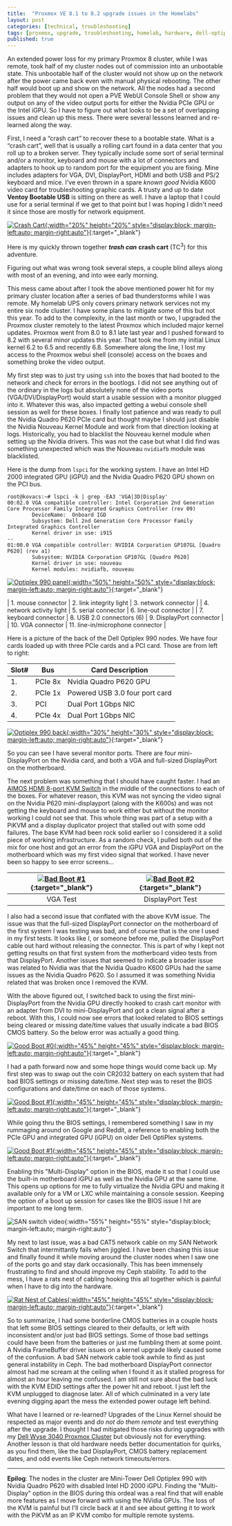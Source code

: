 ```yaml
---
title:  "Proxmox VE 8.1 to 8.2 upgrade issues in the Homelabs"
layout: post
categories: [technical, troubleshooting]
tags: [proxmox, upgrade, troubleshooting, homelab, hardware, dell-optiplex]
published: true
---
```


An extended power loss for my primary Proxmox 8 cluster, while I was remote, took half of my cluster nodes out of commission into an unbootable state. This unbootable half of the cluster would not show up on the network after the power came back even with manual physical rebooting. The other half would boot up and show on the network. All the nodes had a second problem that they would not open a PVE WebUI Console Shell or show any output on any of the video output ports for either the Nvidia PCIe GPU or the Intel iGPU. So I have to figure out what looks to be a set of overlapping issues and clean up this mess. There were several lessons learned and re-learned along the way.

First, I need a “crash cart” to recover these to a bootable state. What is a “crash cart”, well that is usually a rolling cart found in a data center that you roll up to a broken server. They typically include some sort of serial terminal and/or a monitor, keyboard and mouse with a lot of connectors and adapters to hook up to random port for the equipment you are fixing. Mine includes adapters for VGA, DVI, DisplayPort, HDMI and both USB and PS/2 keyboard and mice. I've even thrown in a spare *known good* Nvidia K600 video card for troubleshooting graphic cards. A trusty and up to date **Ventoy Bootable USB** is sitting on there as well. I have a laptop that I could use for a serial terminal if we get to that point but I was hoping I didn't need it since those are mostly for network equipment.

[![Crash Cart](/assets/images/proxmox-upgrade-001.jpg){:width="20%" height="20%" style="display:block; margin-left:auto; margin-right:auto"}](/assets/images/proxmox-upgrade-001.jpg){:target="_blank"}

Here is my quickly thrown together ***trash can*** **crash cart** (TC<sup>3</sup>) for this adventure.

<!-- excerpt-end -->

Figuring out what was wrong took several steps, a couple blind alleys along with most of an evening, and into wee early morning.

This mess came about after I took the above mentioned power hit for my primary cluster location after a series of bad thunderstorms while I was remote. My homelab UPS only covers primary network services not my entire six node cluster. I have some plans to mitigate some of this but not this year. To add to the complexity, in the last month or two, I upgraded the Proxmox cluster remotely to the latest Proxmox which included major kernel updates. Proxmox went from 8.0 to 8.1 late last year and I pushed forward to 8.2 with several minor updates this year. That took me from my initial Linux kernel 6.2 to 6.5 and recently 6.8. Somewhere along the line, I lost my access to the Proxmox webui shell (console) access on the boxes and something broke the video output.

My first step was to just try using `ssh` into the boxes that had booted to the network and check for errors in the bootlogs. I did not see anything out of the ordinary in the logs but absolutely none of the video ports (VGA/DVI/DisplayPort) would start a usable session with a monitor plugged into it. Whatever this was, also impacted getting a webui console shell session as well for these boxes. I finally lost patience and was ready to pull the Nvidia Quadro P620 PCIe card but thought maybe I should just disable the Nvidia Nouveau Kernel Module and work from that direction looking at logs. Historically, you had to blacklist the Nouveau kernel module when setting up the Nvidia drivers. This was not the case but what I did find was something unexpected which was the Nouveau `nvidiafb` module was blacklisted.

Here is the dump from `lspci` for the working system. I have an Intel HD 2000 integrated GPU (iGPU) and the Nvidia Quadro P620 GPU shown on the PCI bus.

``` shell
root@kovacs:~# lspci -k | grep -EA3 'VGA|3D|Display'
00:02.0 VGA compatible controller: Intel Corporation 2nd Generation Core Processor Family Integrated Graphics Controller (rev 09)
        DeviceName:  Onboard IGD
        Subsystem: Dell 2nd Generation Core Processor Family Integrated Graphics Controller
        Kernel driver in use: i915
--
01:00.0 VGA compatible controller: NVIDIA Corporation GP107GL [Quadro P620] (rev a1)
        Subsystem: NVIDIA Corporation GP107GL [Quadro P620]
        Kernel driver in use: nouveau
        Kernel modules: nvidiafb, nouveau
```

[![Optiplex 990 panel](/assets/images/proxmox-upgrade-024.png){:width="50%" height="50%" style="display:block; margin-left:auto; margin-right:auto"}](/assets/images/proxmox-upgrade-024.png){:target="_blank"}

| 1. mouse connector | 2. link integrity light | 3. network connector |
| 4. network activity light | 5. serial connector | 6. line-out connector |
| 7. keyboard connector | 8. USB 2.0 connectors (6) | 9. DisplayPort connector |
| 10. VGA connector | 11. line-in/microphone connector |

Here is a picture of the back of the Dell Optiplex 990 nodes. We have four cards loaded up with three PCIe cards and a PCI card. Those are from left to right:

| Slot# | Bus | Card Description |
|:- | - | - |
| 1. | PCIe 8x | Nvidia Quadro P620 GPU |
| 2. | PCIe 1x | Powered USB 3.0 four port card |
| 3. | PCI | Dual Port 1Gbps NIC |
| 4. | PCIe 4x | Dual Port 1Gbps NIC |

[![Optiplex 990 back](/assets/images/proxmox-upgrade-004.jpg){:width="30%" height="30%" style="display:block; margin-left:auto; margin-right:auto"}](/assets/images/proxmox-upgrade-004.jpg){:target="_blank"}

So you can see I have several monitor ports. There are four mini-DisplayPort on the Nvidia card, and both a VGA and full-sized DisplayPort on the motherboard.

The next problem was something that I should have caught faster. I had an [AIMOS HDMI 8-port KVM Switch](https://www.amazon.com/gp/product/B08QCR62VL/) in the middle of the connections to each of the boxes. For whatever reason, this KVM was not syncing the video signal on the Nvidia P620 mini-displayport (along with the K600s) and was not getting the keyboard and mouse to work either but without the monitor working I could not see that. This whole thing was part of a setup with a PiKVM and a display duplicator project that stalled out with some odd failures. The base KVM had been rock solid earlier so I considered it a solid piece of working infrastructure. As a random check, I pulled both out of the mix for one host and got an error from the iGPU VGA and DisplayPort on the motherboard which was my first video signal that worked. I have never been so happy to see error screens...

| [![Bad Boot #1](/assets/images/proxmox-upgrade-007.jpg)](/assets/images/proxmox-upgrade-008.jpg){:target="_blank"} | [![Bad Boot #2](/assets/images/proxmox-upgrade-009.jpg)](/assets/images/proxmox-upgrade-010.jpg){:target="_blank"} |
|:--:|:--:|
| VGA Test | DisplayPort Test |

I also had a second issue that conflated with the above KVM issue. The issue was that the full-sized DisplayPort connector on the motherboard of the first system I was testing was bad, and of course that is the one I used in my first tests. It looks like I, or someone before me, pulled the DisplayPort cable out hard without releasing the connector. This is part of why I kept not getting results on that first system from the motherboard video tests from that DisplayPort. Another issues that seemed to indicate a broader issue was related to Nvidia was that the Nvidia Quadro K600 GPUs had the same issues as the Nvidia Quadro P620. So I assumed it was something Nvidia related that was broken once I removed the KVM.

With the above figured out, I switched back to using the first mini-DisplayPort from the Nvidia GPU directly hooked to crash cart monitor with an adapter from DVI to mini-DisplayPort and got a clean signal after a reboot. With this, I could now see errors that looked related to BIOS settings being cleared or missing date/time values that usually indicate a bad BIOS CMOS battery. So the below error was actually a good thing.

[![Good Boot #0](/assets/images/proxmox-upgrade-013.jpg){:width="45%" height="45%" style="display:block; margin-left:auto; margin-right:auto"}](/assets/images/proxmox-upgrade-013.jpg){:target="_blank"}

I had a path forward now and some hope things would come back up. My first step was to swap out the coin CR2032 battery on each system that had bad BIOS settings or missing date/time. Next step was to reset the BIOS configurations and date/time on each of those systems.

[![Good Boot #1](/assets/images/proxmox-upgrade-011.jpg){:width="45%" height="45%" style="display:block; margin-left:auto; margin-right:auto"}](/assets/images/proxmox-upgrade-012.jpg){:target="_blank"}

While going thru the BIOS settings, I remembered something I saw in my rummaging around on Google and Reddit, a reference to enabling both the PCIe GPU and integrated GPU (iGPU) on older Dell OptiPlex systems.

[![Good Boot #1](/assets/images/proxmox-upgrade-014.jpg){:width="45%" height="45%" style="display:block; margin-left:auto; margin-right:auto"}](/assets/images/proxmox-upgrade-015.jpg){:target="_blank"}

Enabling this "Multi-Display" option in the BIOS, made it so that I could use the built-in motherboard iGPU as well as the Nvidia GPU at the same time. This opens up options for me to fully virtualize the Nvidia GPU and making it available only for a VM or LXC while maintaining a console session. Keeping the option of a boot up session for cases like the BIOS issue I hit are important to me long term.

![SAN switch video](/assets/images/proxmox-upgrade-video-003.webp){:width="55%" height="55%" style="display:block; margin-left:auto; margin-right:auto"}

My next to last issue, was a bad CAT5 network cable on my SAN Network Switch that intermittantly fails when jiggled. I have been chasing this issue and finally found it while moving around the cluster nodes when I saw one of the ports go and stay dark occasionally. This has been immensely frustrating to find and should improve my Ceph stability. To add to the mess, I have a rats nest of cabling hooking this all together which is painful when I have to dig into the hardware.

[![Rat Nest of Cables](/assets/images/proxmox-upgrade-020.jpg){:width="45%" height="45%" style="display:block; margin-left:auto; margin-right:auto"}](/assets/images/proxmox-upgrade-020.jpg){:target="_blank"}

So to summarize, I had some borderline CMOS batteries in a couple hosts that left some BIOS settings cleared to their defaults, or left with inconsistent and/or just bad BIOS settings. Some of those bad settings could have been from the batteries or just me fumbling them at some point. A Nvidia FrameBuffer driver issues on a kernel upgrade likely caused some of the confusion. A bad SAN network cable took awhile to find as just general instability in Ceph. The bad motherboard DisplayPort connector almost had me scream at the ceiling when I found it as it stalled progress for almost an hour leaving me confused. I am still not sure about the bad luck with the KVM EDID settings after the power hit and reboot. I just left the KVM unplugged to diagnose later. All of which culminated in a very late evening digging apart the mess the extended power outage left behind.

What have I learned or re-learned? Upgrades of the Linux Kernel should be respected as major events and *do not do them remote* and test everything after the upgrade. I thought I had mitigated those risks during upgrades with my [Dell Wyse 3040 Proxmox Cluster](/proxmox-8-dell-wyse-3040/) but obviously not for everything. Another lesson is that old hardware needs better documentation for quirks, as you find them, like the bad DisplayPort, CMOS battery replacement dates, and odd events like Ceph network timeouts/errors.

---

**Epilog**: The nodes in the cluster are Mini-Tower Dell Optiplex 990 with Nvidia Quadro P620 with disabled Intel HD 2000 iGPU. Finding the "Multi-Display" option in the BIOS during this ordeal was a real find that will enable more features as I move forward with using the NVidia GPUs. The loss of the KVM is painful but I'll circle back at it and see about getting it to work with the PiKVM as an IP KVM combo for multiple remote systems.
